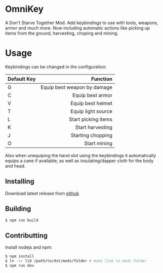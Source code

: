 # OmniKey

A Don't Starve Together Mod. Add keybindings to use with tools, weapons, armor and much more.
Now including automatic actions like picking up items from the ground, harvesting, choping and mining.

# Usage

Keybindings can be changed in the configuration:

| Default Key |                    Function |
| :---------- | --------------------------: |
| G           | Equip best weapon by damage |
| C           |            Equip best armor |
| V           |           Equip best helmet |
| T           |          Equip light source |
| L           |         Start picking items |
| K           |            Start harvesting |
| J           |           Starting chopping |
| O           |                Start mining |

Also when unequiping the hand slot using the keybindings it automatically equips
a cane if available, as well as insulating/dapper cloth for the body and head.

## Installing

Download latest release from [github](https://github.com/danielpza/dst-omnikey/releases/)

## Building

```sh
$ npm run build
```

## Contributting

Install nodejs and npm:

```sh
$ npm install
$ ln -sr lib /path/to/dst/mods/folder # make link to mods folder
$ npm run dev
```
